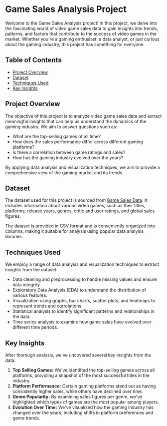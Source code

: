 # Game Sales Analysis Project

Welcome to the Game Sales Analysis project! In this project, we delve into the fascinating world of video game sales data to gain insights into trends, patterns, and factors that contribute to the success of video games in the market. Whether you're a gaming enthusiast, a data analyst, or just curious about the gaming industry, this project has something for everyone.

## Table of Contents

- [Project Overview](#project-overview)
- [Dataset](#dataset)
- [Techniques Used](#techniques-used)
- [Key Insights](#key-insights)


## Project Overview

The objective of this project is to analyze video game sales data and extract meaningful insights that can help us understand the dynamics of the gaming industry. We aim to answer questions such as:
- What are the top-selling games of all time?
- How does the sales performance differ across different gaming platforms?
- Is there a correlation between game ratings and sales?
- How has the gaming industry evolved over the years?

By applying data analysis and visualization techniques, we aim to provide a comprehensive view of the gaming market and its trends.

## Dataset

The dataset used for this project is sourced from [Game Sales Data](https://examplelinktogamedata.com). It includes information about various video games, such as their titles, platforms, release years, genres, critic and user ratings, and global sales figures.

The dataset is provided in CSV format and is conveniently organized into columns, making it suitable for analysis using popular data analysis libraries.

## Techniques Used

We employ a range of data analysis and visualization techniques to extract insights from the dataset:
- Data cleaning and preprocessing to handle missing values and ensure data integrity.
- Exploratory Data Analysis (EDA) to understand the distribution of various features.
- Visualization using graphs, bar charts, scatter plots, and heatmaps to represent trends and correlations.
- Statistical analysis to identify significant patterns and relationships in the data.
- Time series analysis to examine how game sales have evolved over different time periods.

## Key Insights

After thorough analysis, we've uncovered several key insights from the data:
1. **Top Selling Games:** We've identified the top-selling games across all platforms, providing a snapshot of the most successful titles in the industry.
2. **Platform Performance:** Certain gaming platforms stand out as having consistently higher sales, while others have declined over time.
3. **Genre Popularity:** By examining sales figures per genre, we've highlighted which types of games are the most popular among players.
4. **Evolution Over Time:** We've visualized how the gaming industry has changed over the years, including shifts in platform preferences and genre trends.

